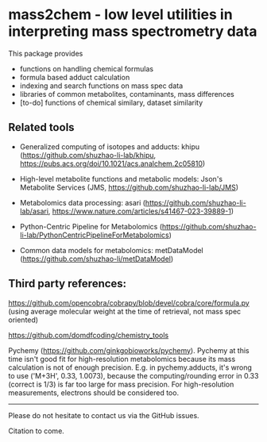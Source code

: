 # mass2chem - low level utilities in interpreting mass spectrometry data

This package provides 
- functions on handling chemical formulas
- formula based adduct calculation 
- indexing and search functions on mass spec data
- libraries of common metabolites, contaminants, mass differences
- [to-do] functions of chemical similary, dataset similarity

## Related tools
- Generalized computing of isotopes and adducts: khipu (https://github.com/shuzhao-li-lab/khipu, https://pubs.acs.org/doi/10.1021/acs.analchem.2c05810)

- High-level metabolite functions and metabolic models: Json's Metabolite Services (JMS, https://github.com/shuzhao-li-lab/JMS)

- Metabolomics data processing: asari (https://github.com/shuzhao-li-lab/asari, https://www.nature.com/articles/s41467-023-39889-1)

- Python-Centric Pipeline for Metabolomics (https://github.com/shuzhao-li-lab/PythonCentricPipelineForMetabolomics)

- Common data models for metabolomics: metDataModel (https://github.com/shuzhao-li/metDataModel)

## Third party references:

https://github.com/opencobra/cobrapy/blob/devel/cobra/core/formula.py (using average molecular weight at the time of retrieval, not mass spec oriented)

https://github.com/domdfcoding/chemistry_tools

Pychemy (https://github.com/ginkgobioworks/pychemy). 
Pychemy at this time isn't good fit for high-resolution metabolomics because its mass calculation is not of enough precision. E.g. in pychemy.adducts, it's wrong to use ('M+3H', 0.33,  1.0073),
because the computing/rounding error in 0.33 (correct is 1/3) is far too large for mass precision.
For high-resolution measurements, electrons should be considered too.

------------------------
Please do not hesitate to contact us via the GitHub issues.

Citation to come.
